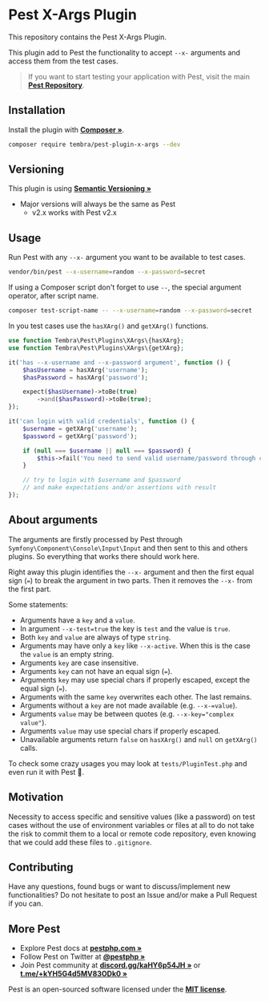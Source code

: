 # Pest X-Args Plugin

This repository contains the Pest X-Args Plugin.

This plugin add to Pest the functionality to accept `--x-` arguments and access them from the test cases.

> If you want to start testing your application with Pest, visit the main **[Pest Repository](https://github.com/pestphp/pest)**.

## Installation

Install the plugin with **[Composer »](https://getcomposer.org)**.

```bash
composer require tembra/pest-plugin-x-args --dev
```

## Versioning

This plugin is using **[Semantic Versioning »](https://semver.org/)**

- Major versions will always be the same as Pest
    - v2.x works with Pest v2.x

## Usage

Run Pest with any `--x-` argument you want to be available to test cases.

```bash
vendor/bin/pest --x-username=random --x-password=secret
```

If using a Composer script don't forget to use `--`, the special argument operator, after script name.

```bash
composer test-script-name -- --x-username=random --x-password=secret
```

In you test cases use the `hasXArg()` and `getXArg()` functions.

```php
use function Tembra\Pest\Plugins\XArgs\{hasXArg};
use function Tembra\Pest\Plugins\XArgs\{getXArg};

it('has --x-username and --x-password argument', function () {
    $hasUsername = hasXArg('username');
    $hasPassword = hasXArg('password');

    expect($hasUsername)->toBe(true)
        ->and($hasPassword)->toBe(true);
});

it('can login with valid credentials', function () {
    $username = getXArg('username');
    $password = getXArg('password');

    if (null === $username || null === $password) {
        $this->fail('You need to send valid username/password through command line.');
    }

    // try to login with $username and $password
    // and make expectations and/or assertions with result
});
```

## About arguments

The arguments are firstly processed by Pest through `Symfony\Component\Console\Input\Input` and then sent to this and others plugins. So everything that works there should work here.

Right away this plugin identifies the `--x-` argument and then the first equal sign (`=`) to break the argument in two parts. Then it removes the `--x-` from the first part.

Some statements:
- Arguments have a `key` and a `value`.
- In argument `--x-test=true` the key is `test` and the value is `true`.
- Both `key` and `value` are always of type `string`.
- Arguments may have only a `key` like `--x-active`. When this is the case the `value` is an empty string.
- Arguments `key` are case insensitive.
- Arguments `key` can not have an equal sign (`=`).
- Arguments `key` may use special chars if properly escaped, except the equal sign (`=`).
- Arguments with the same `key` overwrites each other. The last remains.
- Arguments without a `key` are not made available (e.g. `--x-=value`).
- Arguments `value` may be between quotes (e.g. `--x-key="complex value"`).
- Arguments `value` may use special chars if properly escaped.
- Unavailable arguments return `false` on `hasXArg()` and `null` on `getXArg()` calls.

To check some crazy usages you may look at `tests/PluginTest.php` and even run it with Pest 🚀.

## Motivation

Necessity to access specific and sensitive values (like a password) on test cases without the use of environment variables or files at all to do not take the risk to commit them to a local or remote code repository, even knowing that we could add these files to `.gitignore`.

## Contributing

Have any questions, found bugs or want to discuss/implement new functionalities? Do not hesitate to post an Issue and/or make a Pull Request if you can.

## More Pest

- Explore Pest docs at **[pestphp.com »](https://pestphp.com)**
- Follow Pest on Twitter at **[@pestphp »](https://twitter.com/pestphp)**
- Join Pest community at **[discord.gg/kaHY6p54JH »](https://discord.gg/kaHY6p54JH)** or **[t.me/+kYH5G4d5MV83ODk0 »](https://t.me/+kYH5G4d5MV83ODk0)**

Pest is an open-sourced software licensed under the **[MIT license](https://opensource.org/licenses/MIT)**.
